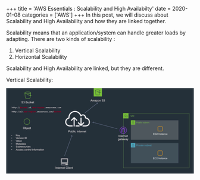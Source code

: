 +++
title = 'AWS Essentials : Scalability and High Availabilty'
date = 2020-01-08
categories = ['AWS']
+++
In this post, we will discuss about Scalability and High Availability and how they are linked together. 

Scalability means that an application/system  can handle greater loads by adapting. There are two kinds of scalability :

1. Vertical Scalability
2. Horizontal Scalability 

Scalability and High Availability are linked, but they are different. 

Vertical Scalability: 


<img src="2020-11-21-11-30-46.png" class="img-responsive"/>

